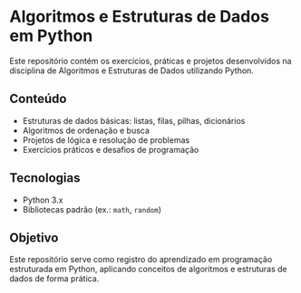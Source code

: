 # Algoritmos e Estruturas de Dados em Python

Este repositório contém os exercícios, práticas e projetos desenvolvidos na disciplina de Algoritmos e Estruturas de Dados utilizando Python.  

## Conteúdo
- Estruturas de dados básicas: listas, filas, pilhas, dicionários
- Algoritmos de ordenação e busca
- Projetos de lógica e resolução de problemas
- Exercícios práticos e desafios de programação

## Tecnologias
- Python 3.x
- Bibliotecas padrão (ex.: `math`, `random`)

## Objetivo
Este repositório serve como registro do aprendizado em programação estruturada em Python, aplicando conceitos de algoritmos e estruturas de dados de forma prática.

